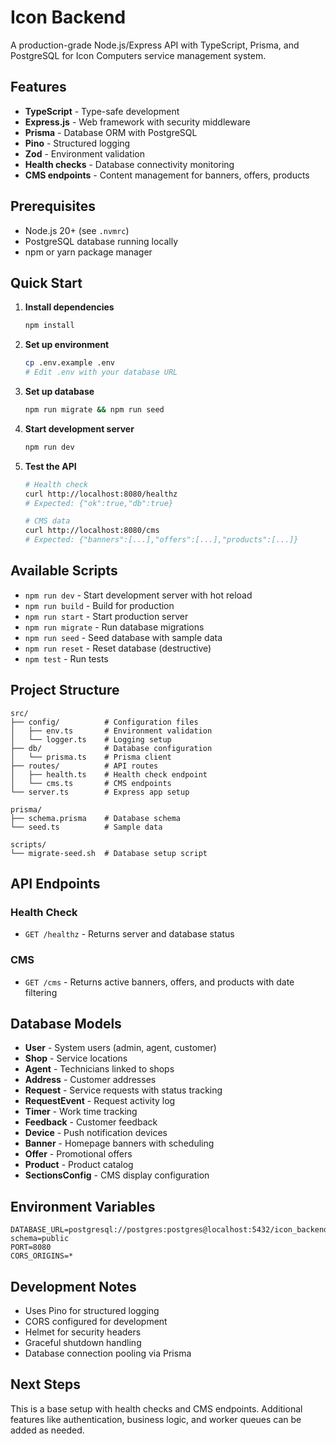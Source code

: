# Icon Backend

A production-grade Node.js/Express API with TypeScript, Prisma, and PostgreSQL for Icon Computers service management system.

## Features

- **TypeScript** - Type-safe development
- **Express.js** - Web framework with security middleware
- **Prisma** - Database ORM with PostgreSQL
- **Pino** - Structured logging
- **Zod** - Environment validation
- **Health checks** - Database connectivity monitoring
- **CMS endpoints** - Content management for banners, offers, products

## Prerequisites

- Node.js 20+ (see `.nvmrc`)
- PostgreSQL database running locally
- npm or yarn package manager

## Quick Start

1. **Install dependencies**
   ```bash
   npm install
   ```

2. **Set up environment**
   ```bash
   cp .env.example .env
   # Edit .env with your database URL
   ```

3. **Set up database**
   ```bash
   npm run migrate && npm run seed
   ```

4. **Start development server**
   ```bash
   npm run dev
   ```

5. **Test the API**
   ```bash
   # Health check
   curl http://localhost:8080/healthz
   # Expected: {"ok":true,"db":true}

   # CMS data
   curl http://localhost:8080/cms
   # Expected: {"banners":[...],"offers":[...],"products":[...]}
   ```

## Available Scripts

- `npm run dev` - Start development server with hot reload
- `npm run build` - Build for production
- `npm run start` - Start production server
- `npm run migrate` - Run database migrations
- `npm run seed` - Seed database with sample data
- `npm run reset` - Reset database (destructive)
- `npm test` - Run tests

## Project Structure

```
src/
├── config/          # Configuration files
│   ├── env.ts       # Environment validation
│   └── logger.ts    # Logging setup
├── db/              # Database configuration
│   └── prisma.ts    # Prisma client
├── routes/          # API routes
│   ├── health.ts    # Health check endpoint
│   └── cms.ts       # CMS endpoints
└── server.ts        # Express app setup

prisma/
├── schema.prisma    # Database schema
└── seed.ts          # Sample data

scripts/
└── migrate-seed.sh  # Database setup script
```

## API Endpoints

### Health Check
- `GET /healthz` - Returns server and database status

### CMS
- `GET /cms` - Returns active banners, offers, and products with date filtering

## Database Models

- **User** - System users (admin, agent, customer)
- **Shop** - Service locations
- **Agent** - Technicians linked to shops
- **Address** - Customer addresses
- **Request** - Service requests with status tracking
- **RequestEvent** - Request activity log
- **Timer** - Work time tracking
- **Feedback** - Customer feedback
- **Device** - Push notification devices
- **Banner** - Homepage banners with scheduling
- **Offer** - Promotional offers
- **Product** - Product catalog
- **SectionsConfig** - CMS display configuration

## Environment Variables

```env
DATABASE_URL=postgresql://postgres:postgres@localhost:5432/icon_backend?schema=public
PORT=8080
CORS_ORIGINS=*
```

## Development Notes

- Uses Pino for structured logging
- CORS configured for development
- Helmet for security headers
- Graceful shutdown handling
- Database connection pooling via Prisma

## Next Steps

This is a base setup with health checks and CMS endpoints. Additional features like authentication, business logic, and worker queues can be added as needed.